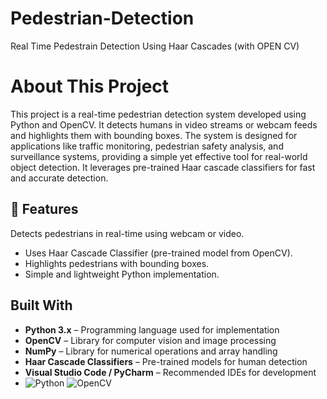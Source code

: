# Pedestrian-Detection
Real Time Pedestrain Detection Using Haar Cascades (with OPEN CV)

# **About This Project**

This project is a real-time pedestrian detection system developed using Python and OpenCV. 
It detects humans in video streams or webcam feeds and highlights them with bounding boxes. 
The system is designed for applications like traffic monitoring, pedestrian safety analysis, 
and surveillance systems, providing a simple yet effective tool for real-world object detection. 
It leverages pre-trained Haar cascade classifiers for fast and accurate detection.

## 📌 Features
Detects pedestrians in real-time using webcam or video.
- Uses Haar Cascade Classifier (pre-trained model from OpenCV).
- Highlights pedestrians with bounding boxes.
- Simple and lightweight Python implementation.

## **Built With**

- **Python 3.x** – Programming language used for implementation  
- **OpenCV** – Library for computer vision and image processing  
- **NumPy** – Library for numerical operations and array handling  
- **Haar Cascade Classifiers** – Pre-trained models for human detection  
- **Visual Studio Code / PyCharm** – Recommended IDEs for development
- ![Python](https://img.shields.io/badge/Python-3.10-green)
![OpenCV](https://img.shields.io/badge/OpenCV-4.x-blue)
